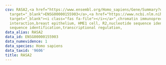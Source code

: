 ```yaml
---
csv: RASA2,<a href="https://www.ensembl.org/Homo_sapiens/Gene/Summary?db=core;g=ENSG00000155903"
  target="_blank">ENSG00000155903</a>,<a href="https://www.ncbi.nlm.nih.gov/pubmed/22863008"
  target="_blank"><i class="fas fa-file"></i></a>",chromatin immunoprecipitation assay,direct
  interaction,breast epithelium, HME1 cell, R2,nucleotide sequence identification,nucleotide
  sequence identification,transcriptional regulation,
data_alias: RASA2
data_id: ENSG00000155903
data_numevidence: 1
data_species: Homo sapiens
data_taxid: '9606'
title: RASA2
---
```

